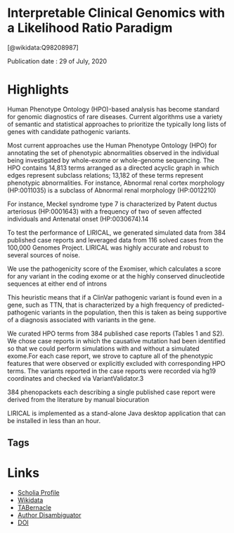 
Interpretable Clinical Genomics with a Likelihood Ratio Paradigm
================================================================
  
  [@wikidata:Q98208987]  
  
Publication date : 29 of July, 2020  

# Highlights

Human Phenotype Ontology (HPO)-based analysis has become standard for genomic diagnostics of rare diseases. Current algorithms use a variety of semantic and statistical approaches to prioritize the typically long lists of genes with candidate pathogenic variants.

Most current approaches use the Human Phenotype Ontology (HPO) for annotating the set of phenotypic abnormalities observed in the individual being investigated by whole-exome or whole-genome sequencing. The HPO contains 14,813 terms arranged as a directed acyclic graph in which edges represent subclass relations; 13,182 of these terms represent phenotypic abnormalities. For instance, Abnormal renal cortex morphology (HP:0011035) is a subclass of Abnormal renal morphology (HP:0012210)


For instance, Meckel syndrome type 7 is characterized by Patent ductus arteriosus (HP:0001643) with a frequency of two of seven affected individuals and Antenatal onset (HP:0030674).14

To test the performance of LIRICAL, we generated simulated data from 384 published case reports and leveraged data from 116 solved cases from the 100,000 Genomes Project. LIRICAL was highly accurate and robust to several sources of noise.

We use the pathogenicity score of the Exomiser, which calculates a score for any variant in the coding exome or at the highly conserved dinucleotide sequences at either end of introns

This heuristic means that if a ClinVar pathogenic variant is found even in a gene, such as TTN, that is characterized by a high frequency of predicted-pathogenic variants in the population, then this is taken as being supportive of a diagnosis associated with variants in the gene.

We curated HPO terms from 384 published case reports (Tables 1 and S2). We chose case reports in which the causative mutation had been identified so that we could perform simulations with and without a simulated exome.For each case report, we strove to capture all of the phenotypic features that were observed or explicitly excluded with corresponding HPO terms. The variants reported in the case reports were recorded via hg19 coordinates and checked via VariantValidator.3

384 phenopackets each describing a single published case report were derived from the literature by manual biocuration

LIRICAL is implemented as a stand-alone Java desktop application that can be installed in less than an hour.

## Tags

# Links
  
 * [Scholia Profile](https://scholia.toolforge.org/work/Q98208987)  
 * [Wikidata](https://www.wikidata.org/wiki/Q98208987)  
 * [TABernacle](https://tabernacle.toolforge.org/?#/tab/manual/Q98208987/P921%3BP4510)  
 * [Author Disambiguator](https://author-disambiguator.toolforge.org/work_item_oauth.php?id=Q98208987&batch_id=&match=1&author_list_id=&doit=Get+author+links+for+work)  
 * [DOI](https://doi.org/10.1016/J.AJHG.2020.06.021)  
